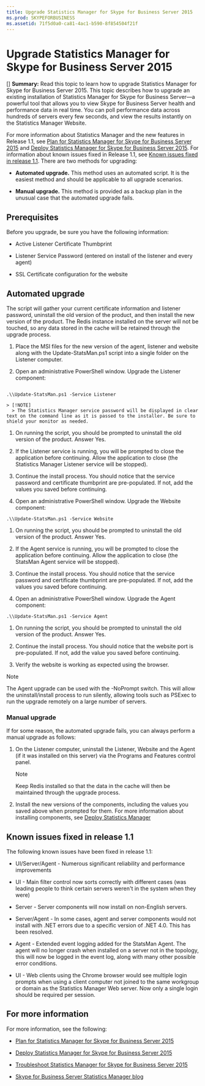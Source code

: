 ```yaml
---
title: Upgrade Statistics Manager for Skype for Business Server 2015
ms.prod: SKYPEFORBUSINESS
ms.assetid: 71f5d0a0-ca81-4ac1-b590-8f854504f21f
---
```



# Upgrade Statistics Manager for Skype for Business Server 2015
[] **Summary:** Read this topic to learn how to upgrade Statistics Manager for Skype for Business Server 2015.
This topic describes how to upgrade an existing installation of Statistics Manager for Skype for Business Server—a powerful tool that allows you to view Skype for Business Server health and performance data in real time. You can poll performance data across hundreds of servers every few seconds, and view the results instantly on the Statistics Manager Website. 
  
    
    

For more information about Statistics Manager and the new features in Release 1.1, see  [Plan for Statistics Manager for Skype for Business Server 2015](plan-for-statistics-manager-for-skype-for-business-server-2015.md) and [Deploy Statistics Manager for Skype for Business Server 2015](deploy-statistics-manager-for-skype-for-business-server-2015.md). For information about known issues fixed in Release 1.1, see  [Known issues fixed in release 1.1](upgrade-statistics-manager-for-skype-for-business-server-2015.md#BKMK_Fixed).
There are two methods for upgrading:
  
    
    


- **Automated upgrade.** This method uses an automated script. It is the easiest method and should be applicable to all upgrade scenarios.
    
  
- **Manual upgrade.** This method is provided as a backup plan in the unusual case that the automated upgrade fails.
    
  

## Prerequisites

Before you upgrade, be sure you have the following information:
  
    
    

- Active Listener Certificate Thumbprint
    
  
- Listener Service Password (entered on install of the listener and every agent)
    
  
- SSL Certificate configuration for the website
    
  

## Automated upgrade

The script will gather your current certificate information and listener password, uninstall the old version of the product, and then install the new version of the product. The Redis instance installed on the server will not be touched, so any data stored in the cache will be retained through the upgrade process.
  
    
    

1. Place the MSI files for the new version of the agent, listener and website along with the Update-StatsMan.ps1 script into a single folder on the Listener computer.
    
  
2. Open an administrative PowerShell window. Upgrade the Listener component:
    
  ```
  
.\\Update-StatsMan.ps1 -Service Listener
  ```


    > [!NOTE]
      > The Statistics Manager service password will be displayed in clear text on the command line as it is passed to the installer. Be sure to shield your monitor as needed. 

1. On running the script, you should be prompted to uninstall the old version of the product. Answer Yes.
    
  
2. If the Listener service is running, you will be prompted to close the application before continuing. Allow the application to close (the Statistics Manager Listener service will be stopped).
    
  
3. Continue the install process. You should notice that the service password and certificate thumbprint are pre-populated. If not, add the values you saved before continuing.
    
  
3. Open an administrative PowerShell window. Upgrade the Website component:
    
  ```
  .\\Update-StatsMan.ps1 -Service Website
  ```


1. On running the script, you should be prompted to uninstall the old version of the product. Answer Yes.
    
  
2. If the Agent service is running, you will be prompted to close the application before continuing. Allow the application to close (the StatsMan Agent service will be stopped).
    
  
3. Continue the install process. You should notice that the service password and certificate thumbprint are pre-populated. If not, add the values you saved before continuing.
    
  
4. Open an administrative PowerShell window. Upgrade the Agent component:
    
  ```
  .\\Update-StatsMan.ps1 -Service Agent
  ```


1. On running the script, you should be prompted to uninstall the old version of the product. Answer Yes.
    
  
2. Continue the install process. You should notice that the website port is pre-populated. If not, add the value you saved before continuing.
    
  
3. Verify the website is working as expected using the browser.
    
  

> [!NOTE]
> The Agent upgrade can be used with the -NoPrompt switch. This will allow the uninstall/install process to run silently, allowing tools such as PSExec to run the upgrade remotely on a large number of servers. 
  
    
    


### Manual upgrade

If for some reason, the automated upgrade fails, you can always perform a manual upgrade as follows:
  
    
    

1. On the Listener computer, uninstall the Listener, Website and the Agent (if it was installed on this server) via the Programs and Features control panel. 
    
    > [!NOTE]
      >  Keep Redis installed so that the data in the cache will then be maintained through the upgrade process.
2. Install the new versions of the components, including the values you saved above when prompted for them. For more information about installing components, see  [Deploy Statistics Manager](deploy-statistics-manager-for-skype-for-business-server-2015.md#BKMK_Deploy)
    
  

## Known issues fixed in release 1.1
<a name="BKMK_Fixed"> </a>

The following known issues have been fixed in release 1.1:
  
    
    

- UI/Server/Agent - Numerous significant reliability and performance improvements
    
  
- UI - Main filter control now sorts correctly with different cases (was leading people to think certain servers weren't in the system when they were)
    
  
- Server - Server components will now install on non-English servers.
    
  
- Server/Agent - In some cases, agent and server components would not install with .NET errors due to a specific version of .NET 4.0. This has been resolved.
    
  
- Agent - Extended event logging added for the StatsMan Agent. The agent will no longer crash when installed on a server not in the topology, this will now be logged in the event log, along with many other possible error conditions.
    
  
- UI - Web clients using the Chrome browser would see multiple login prompts when using a client computer not joined to the same workgroup or domain as the Statistics Manager Web server. Now only a single login should be required per session.
    
  

## For more information
<a name="BKMK_Fixed"> </a>

For more information, see the following:
  
    
    

-  [Plan for Statistics Manager for Skype for Business Server 2015](plan-for-statistics-manager-for-skype-for-business-server-2015.md)
    
  
-  [Deploy Statistics Manager for Skype for Business Server 2015](deploy-statistics-manager-for-skype-for-business-server-2015.md)
    
  
-  [Troubleshoot Statistics Manager for Skype for Business Server 2015](troubleshoot-statistics-manager-for-skype-for-business-server-2015.md)
    
  
-  [Skype for Business Server Statistics Manager blog](https://blogs.technet.microsoft.com/skypestatsman/)
    
  

